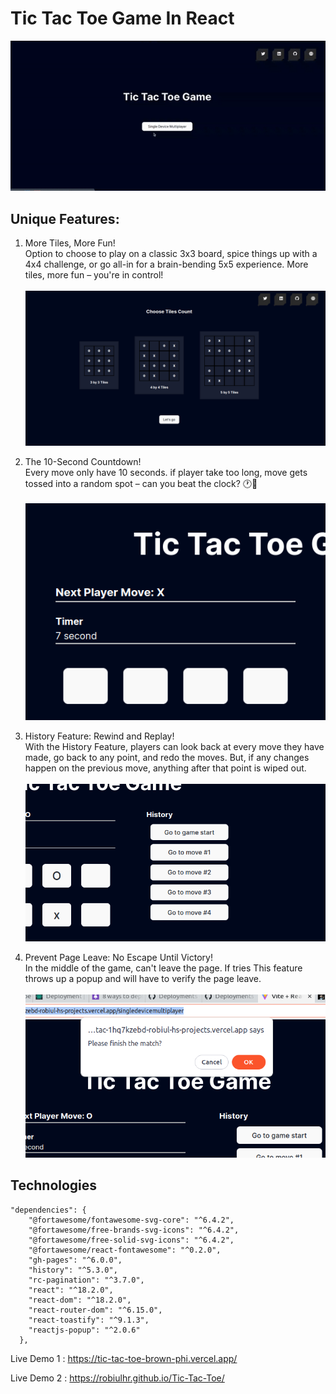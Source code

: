 # Tic Tac Toe Game In React

![Tic Tac Toe Game in React](./public/ezgif.com-optimize.gif)

## Unique Features:

1. More Tiles, More Fun! <br>Option to choose to play on a classic 3x3 board, spice things up with a 4x4 challenge, or go all-in for a brain-bending 5x5 experience. More tiles, more fun – you're in control!<br> <br>![More Tiles, More Fun!](./public/Different%20Tiles%20count.png)

2. The 10-Second Countdown! <br>Every move only have 10 seconds. if player take too long, move gets tossed into a random spot – can you beat the clock? 🕐💨<br><br>![The 10-Second Countdown!](./public/Timer%20Feature.png)

3. History Feature: Rewind and Replay!<br>With the History Feature, players can look back at every move they have made, go back to any point, and redo the moves. But, if any changes happen on the previous move, anything after that point is wiped out.<br><br>![History Feature: Rewind and Replay!](./public/History%20Feature.png)

4. Prevent Page Leave: No Escape Until Victory!<br>In the middle of the game, can't leave the page. If tries This feature throws up a popup and will have to verify the page leave.<br><br>![Prevent Page Leave: No Escape Until Victory!](./public/Screenshot%20from%202023-11-12%2020-40-51.png)

## Technologies

```
"dependencies": {
    "@fortawesome/fontawesome-svg-core": "^6.4.2",
    "@fortawesome/free-brands-svg-icons": "^6.4.2",
    "@fortawesome/free-solid-svg-icons": "^6.4.2",
    "@fortawesome/react-fontawesome": "^0.2.0",
    "gh-pages": "^6.0.0",
    "history": "^5.3.0",
    "rc-pagination": "^3.7.0",
    "react": "^18.2.0",
    "react-dom": "^18.2.0",
    "react-router-dom": "^6.15.0",
    "react-toastify": "^9.1.3",
    "reactjs-popup": "^2.0.6"
  },
```

Live Demo 1 : https://tic-tac-toe-brown-phi.vercel.app/

Live Demo 2 : https://robiulhr.github.io/Tic-Tac-Toe/
